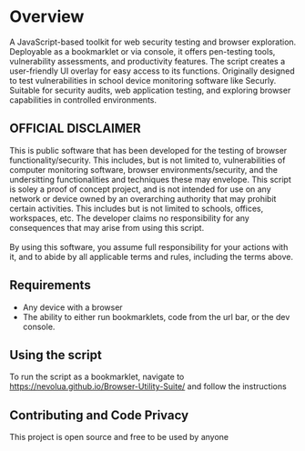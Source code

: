 # Overview

A JavaScript-based toolkit for web security testing and browser exploration. Deployable as a bookmarklet or via console, it offers pen-testing tools, vulnerability assessments, and productivity features. The script creates a user-friendly UI overlay for easy access to its functions. Originally designed to test vulnerabilities in school device monitoring software like Securly. Suitable for security audits, web application testing, and exploring browser capabilities in controlled environments.

## OFFICIAL DISCLAIMER

This is public software that has been developed for the testing of browser functionality/security. This includes, but is not limited to, vulnerabilities of computer monitoring software, browser environments/security, and the undersitting functionalities and techniques these may envelope. This script is soley a proof of concept project, and is not intended for use on any network or device owned by an overarching authority that may prohibit certain activities. This includes but is not limited to schools, offices, workspaces, etc. The developer claims no responsibility for any consequences that may arise from using this script.<br><br>By using this software, you assume full responsibility for your actions with it, and to abide by all applicable terms and rules, including the terms above. 

## Requirements

- Any device with a browser
- The ability to either run bookmarklets, code from the url bar, or the dev console.


## Using the script

To run the script as a bookmarklet, navigate to https://nevolua.github.io/Browser-Utility-Suite/ and follow the instructions


## Contributing and Code Privacy

This project is open source and free to be used by anyone
